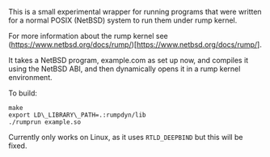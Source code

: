 This is a small experimental wrapper for running programs that were written for a normal POSIX (NetBSD) system to run them under rump kernel.

For more information about the rump kernel see (https://www.netbsd.org/docs/rump/)[https://www.netbsd.org/docs/rump/].

It takes a NetBSD program, example.com as set up now, and compiles it using the NetBSD ABI, and then dynamically opens it in a rump kernel environment.

To build: 
````
make
export LD\_LIBRARY\_PATH=.:rumpdyn/lib
./rumprun example.so
````

Currently only works on Linux, as it uses ```RTLD_DEEPBIND``` but this will be fixed.


